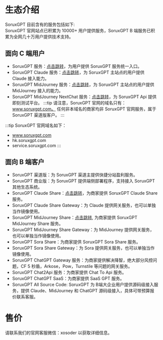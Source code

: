 # 生态介绍

SoruxGPT 目前含有的服务包括如下:  
SoruxGPT 官网站点已积累为 10000+ 用户提供服务，SoruxGPT B 端服务已积累为全网几十万用户提供技术支持。

## 面向 C 端用户
  - SoruxGPT 服务：[点击跳转](https://www.soruxgpt.com)，为用户提供 SoruxGPT 服务统一入口。
  - SoruxGPT Claude 服务：[点击跳转](https://claude-demo.soruxgpt.com)，为 SoruxGPT 主站点的用户提供 Claude 接入能力。
  - SoruxGPT MidJourney 服务：[点击跳转](https://midjourney-demo.soruxgpt.com)，为 SoruxGPT 主站点的用户提供 MidJourney 接入的能力。
  - SoruxGPT MidJourney NextChat 服务：[点击跳转](https://picture.soruxgpt.com)，为 SoruxGPT Api 提供即刻测试平台。
:::tip
  请注意，SoruxGPT 官网的域名只有：www.soruxgpt.com。
  任何非本域名的商家均非 SoruxGPT 官网服务，属于 SoruxGPT 渠道版客户。
:::

:::tip
  SoruxGPT 官网域名如下：
  - www.soruxgpt.com
  - hk.soruxgpt.com
  - service.soruxgpt.com
:::

## 面向 B 端客户
  - SoruxGPT 渠道版：为 SoruxGPT 渠道主提供快捷分站盈利服务。
  - SoruxGPT 商业版：为 SoruxGPT 提供端侧部署程序，支持接入 SoruxGPT 其他生态系统。
  - SoruxGPT Claude Share：[点击跳转](https://github.com/SoruxGPT/soruxgpt-claude-share-deploy)，为商家提供 SoruxGPT Claude Share 服务。
  - SoruxGPT Claude Share Gateway：为 Claude 提供网关服务，也可以单独当作镜像使用。
  - SoruxGPT MidJourney Share：[点击跳转](https://github.com/SoruxGPT/soruxgpt-midjourney-share-server-deploy), 为商家提供 SoruxGPT MidJourney Share 服务。
  - SoruxGPT MidJourney Share Gateway：为 MidJourney 提供网关服务，也可以单独当作镜像使用。
  - SoruxGPT Sora Share：为商家提供 SoruxGPT Sora Share 服务。
  - SoruxGPT Sora Share Gateway：为 Sora 提供网关服务，也可以单独当作镜像使用。
  - SoruxGPT ChatGPT Gateway 服务：为商家提供解决降智，绝大部分风控问题，CF 5 秒盾，Arkose，Pow，Turnstile 等问题的网关服务。
  - SoruxGPT Chat2Api 服务：为商家提供 Chat To Api 服务。
  - SoruxGPT ChatGPT SaaS：为商家提供 SaaS GPT 服务。
  - SoruxGPT All Source Code: SoruxGPT 为 B端大企业用户提供源码级接入服务，提供 Claude、MidJourney 和 ChatGPT 源码级接入，具体可带预算报价联系客服。
# 售价

  请联系我们的官网客服微信：xosoder 以获取详细信息。